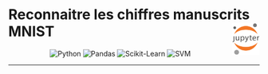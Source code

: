 # **Reconnaitre les chiffres manuscrits MNIST**<a href="../../"><img align="right" src="https://github.com/MiKL5/Python/blob/master/assets/logo/Jupyter.svg" alt="Jupyter" height="64px"></a>
<div align="center">

![Python](https://img.shields.io/badge/python-3.13-blue?style=flat&logo=python&logoColor=ffd43b) 
![Pandas](https://img.shields.io/badge/pandas-Data_Analysis-150458?style=flat&logo=pandas&logoColor=white) 
![Scikit-Learn](https://img.shields.io/badge/scikit--learn-Machine_Learning-F7931E?style=flat&logo=scikit-learn&logoColor=white) 
![SVM](https://img.shields.io/badge/SVM-Classification-EE4C2C?style=flat&logo=scikit-learn&logoColor=white)
<!-- ![MIT License](https://img.shields.io/badge/License-MIT-blue.svg) -->

</div><hr>